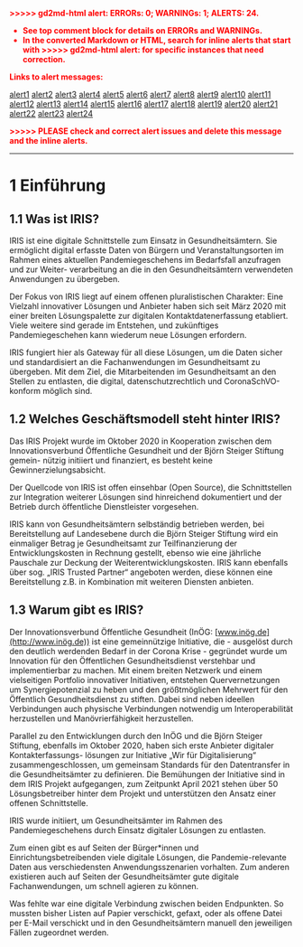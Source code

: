 
<p style="color: red; font-weight: bold">>>>>>  gd2md-html alert:  ERRORs: 0; WARNINGs: 1; ALERTS: 24.</p>
<ul style="color: red; font-weight: bold"><li>See top comment block for details on ERRORs and WARNINGs. <li>In the converted Markdown or HTML, search for inline alerts that start with >>>>>  gd2md-html alert:  for specific instances that need correction.</ul>

<p style="color: red; font-weight: bold">Links to alert messages:</p><a href="#gdcalert1">alert1</a>
<a href="#gdcalert2">alert2</a>
<a href="#gdcalert3">alert3</a>
<a href="#gdcalert4">alert4</a>
<a href="#gdcalert5">alert5</a>
<a href="#gdcalert6">alert6</a>
<a href="#gdcalert7">alert7</a>
<a href="#gdcalert8">alert8</a>
<a href="#gdcalert9">alert9</a>
<a href="#gdcalert10">alert10</a>
<a href="#gdcalert11">alert11</a>
<a href="#gdcalert12">alert12</a>
<a href="#gdcalert13">alert13</a>
<a href="#gdcalert14">alert14</a>
<a href="#gdcalert15">alert15</a>
<a href="#gdcalert16">alert16</a>
<a href="#gdcalert17">alert17</a>
<a href="#gdcalert18">alert18</a>
<a href="#gdcalert19">alert19</a>
<a href="#gdcalert20">alert20</a>
<a href="#gdcalert21">alert21</a>
<a href="#gdcalert22">alert22</a>
<a href="#gdcalert23">alert23</a>
<a href="#gdcalert24">alert24</a>

<p style="color: red; font-weight: bold">>>>>> PLEASE check and correct alert issues and delete this message and the inline alerts.<hr></p>




# 1 Einführung


## 1.1 Was ist IRIS?

IRIS ist eine digitale Schnittstelle zum Einsatz in Gesundheitsämtern. Sie ermöglicht digital erfasste Daten von Bürgern und Veranstaltungsorten im Rahmen eines aktuellen Pandemiegeschehens im Bedarfsfall anzufragen und zur Weiter- verarbeitung an die in den Gesundheitsämtern verwendeten Anwendungen zu übergeben.

Der Fokus von IRIS liegt auf einem offenen pluralistischen Charakter: Eine Vielzahl innovativer Lösungen und Anbieter haben sich seit März 2020 mit einer breiten Lösungspalette zur digitalen Kontaktdatenerfassung etabliert. Viele weitere sind gerade im Entstehen, und zukünftiges Pandemiegeschehen kann wiederum neue Lösungen erfordern.

IRIS fungiert hier als Gateway für all diese Lösungen, um die Daten sicher und standardisiert an die Fachanwendungen im Gesundheitsamt zu übergeben. Mit dem Ziel, die Mitarbeitenden im Gesundheitsamt an den Stellen zu entlasten, die digital, datenschutzrechtlich und CoronaSchVO-konform möglich sind.


## 1.2 Welches Geschäftsmodell steht hinter IRIS? 

Das IRIS Projekt wurde im Oktober 2020 in Kooperation zwischen dem Innovationsverbund Öffentliche Gesundheit und der  Björn Steiger Stiftung gemein- nützig initiiert und finanziert, es besteht keine Gewinnerzielungsabsicht.

Der Quellcode von IRIS ist offen einsehbar (Open Source), die Schnittstellen zur Integration weiterer Lösungen sind hinreichend dokumentiert und der Betrieb durch  öffentliche Dienstleister vorgesehen.

IRIS kann von Gesundheitsämtern selbständig betrieben werden, bei Bereitstellung auf Landesebene durch die Björn Steiger Stiftung wird ein einmaliger Betrag je Gesundheitsamt zur Teilfinanzierung der Entwicklungskosten in Rechnung gestellt, ebenso wie eine jährliche Pauschale zur Deckung der Weiterentwicklungskosten. IRIS kann ebenfalls über sog. „IRIS Trusted Partner“ angeboten werden, diese können eine Bereitstellung z.B. in Kombination mit weiteren Diensten anbieten.


## 1.3 Warum gibt es IRIS?

Der Innovationsverbund Öffentliche Gesundheit (InÖG: [www.inög.de](http://www.inög.de)) ist eine gemeinnützige Initiative, die - ausgelöst durch den deutlich werdenden Bedarf in der Corona Krise - gegründet wurde um Innovation für den Öffentlichen Gesundheitsdienst verstehbar und implementierbar zu machen. Mit einem breiten Netzwerk und einem vielseitigen Portfolio innovativer Initiativen, entstehen Quervernetzungen um Synergiepotenzial zu heben und den größtmöglichen Mehrwert für den Öffentlich Gesundheitsdienst zu stiften. Dabei sind neben ideellen Verbindungen auch physische Verbindungen notwendig um Interoperabilität herzustellen und Manövrierfähigkeit herzustellen.

Parallel zu den Entwicklungen durch den InÖG und die Björn Steiger Stiftung, ebenfalls im Oktober 2020, haben sich erste Anbieter digitaler Kontakterfassungs- lösungen zur Initiative „Wir für Digitalisierung“ zusammengeschlossen, um gemeinsam Standards für den Datentransfer in die Gesundheitsämter zu definieren. Die Bemühungen der Initiative sind in dem IRIS Projekt aufgegangen, zum Zeitpunkt April 2021 stehen über 50 Lösungsbetreiber hinter dem Projekt und unterstützen den Ansatz einer offenen Schnittstelle.

IRIS wurde initiiert, um Gesundheitsämter im Rahmen des Pandemiegeschehens durch Einsatz digitaler Lösungen zu entlasten. 

Zum einen gibt es auf Seiten der Bürger*innen und Einrichtungsbetreibenden viele digitale Lösungen, die Pandemie-relevante Daten aus verschiedensten Anwendungsszenarien vorhalten. Zum anderen existieren auch auf Seiten der Gesundheitsämter gute digitale Fachanwendungen, um schnell agieren zu können. 

Was fehlte war eine digitale Verbindung zwischen beiden Endpunkten. So mussten bisher Listen auf Papier verschickt, gefaxt, oder als offene Datei per E-Mail verschickt und in den Gesundheitsämtern manuell den jeweiligen Fällen zugeordnet werden.
